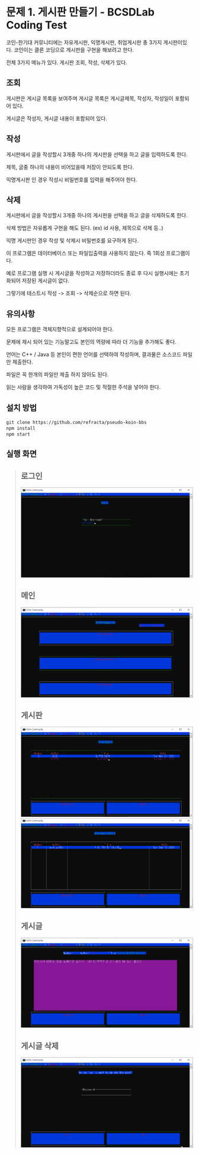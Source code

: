 # 문제 1. 게시판 만들기 - BCSDLab Coding Test
코인-한기대 커뮤니티에는 자유게시판, 익명게시판, 취업게시판 총 3가지 게시판이있다. 코인이는 클론 코딩으로 게시판을 구현을 해보려고 한다. 

전체 3가지 메뉴가 있다. 게시판 조회, 작성, 삭제가 있다.
## 조회
게시판은 게시글 목록을 보여주며 게시글 목록은 게시글제목, 작성자, 작성일이 포함되어 있다.

게시글은 작성자, 게시글 내용이 포함되어 있다.
## 작성
게시판에서 글을 작성할시 3개중 하나의 게시판을 선택을 하고 글을 입력하도록 한다.

제목, 글중 하나의 내용이 비어있을때 저장이 안되도록 한다.

익명게시판 인 경우 작성시 비밀번호를 입력을 해주어야 한다.
## 삭제
게시판에서 글을 작성할시 3개중 하나의 게시판을 선택을 하고 글을 삭제하도록 한다.

삭제 방법은 자유롭게 구현을 해도 된다. (ex) id 사용, 제목으로 삭제 등..)

익명 게시판인 경우 작성 및 삭제시 비밀번호를 요구하게 된다.

이 프로그램은 데이터베이스 또는 파일입출력을 사용하지 않는다. 즉 1회성 프로그램이다.

예로 프로그램 실행 시 게시글을 작성하고 저장하더라도 종료 후 다시 실행시에는 초기화되어 저장된 게시글이 없다.

그렇기에 테스트시 작성 -> 조회 -> 삭제순으로 하면 된다.

## 유의사항
모든 프로그램은 객체지향적으로 설계되어야 한다.

문제에 제시 되어 있는 기능말고도 본인의 역량에 따라 더 기능을 추가해도 좋다.

언어는 C++ / Java 등 본인이 편한 언어를 선택하여 작성하며, 결과물은 소스코드 파일만 제출한다.

파일은 꼭 한개의 파일만 제출 하지 않아도 된다.

읽는 사람을 생각하여 가독성이 높은 코드 및 적절한 주석을 넣어야 한다.

## 설치 방법
```
git clone https://github.com/refracta/pseudo-koin-bbs
npm install
npm start
```

## 실행 화면
> ## 로그인
> ![login](./capture/login.png)
>
> ## 메인
> ![main](./capture/main.png)
> ## 게시판
> ![main](./capture/freeBoard.png)
> ![main](./capture/anonBoard.png)
> ## 게시글
> ![main](./capture/post.png)
> ## 게시글 삭제
> ![main](./capture/postDelete.png)
